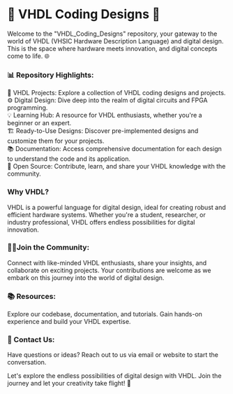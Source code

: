 # 🔧 VHDL Coding Designs 🚀

Welcome to the "VHDL_Coding_Designs" repository, your gateway to the world of VHDL (VHSIC Hardware Description Language) and digital design. This is the space where hardware meets innovation, and digital concepts come to life. 🌐

### 📊 Repository Highlights:

🧠 VHDL Projects: Explore a collection of VHDL coding designs and projects.  
⚙️ Digital Design: Dive deep into the realm of digital circuits and FPGA programming.  
💡 Learning Hub: A resource for VHDL enthusiasts, whether you're a beginner or an expert.  
🏗️ Ready-to-Use Designs: Discover pre-implemented designs and customize them for your projects.  
📚 Documentation: Access comprehensive documentation for each design to understand the code and its application.  
🌟 Open Source: Contribute, learn, and share your VHDL knowledge with the community.  

### Why VHDL?
VHDL is a powerful language for digital design, ideal for creating robust and efficient hardware systems. Whether you're a student, researcher, or industry professional, VHDL offers endless possibilities for digital innovation.

### 👩‍💻Join the Community:
Connect with like-minded VHDL enthusiasts, share your insights, and collaborate on exciting projects. Your contributions are welcome as we embark on this journey into the world of digital design.

### 📚 Resources:
Explore our codebase, documentation, and tutorials. Gain hands-on experience and build your VHDL expertise.

### 📧 Contact Us:
Have questions or ideas? Reach out to us via email or website to start the conversation.

Let's explore the endless possibilities of digital design with VHDL. Join the journey and let your creativity take flight! 🚀
